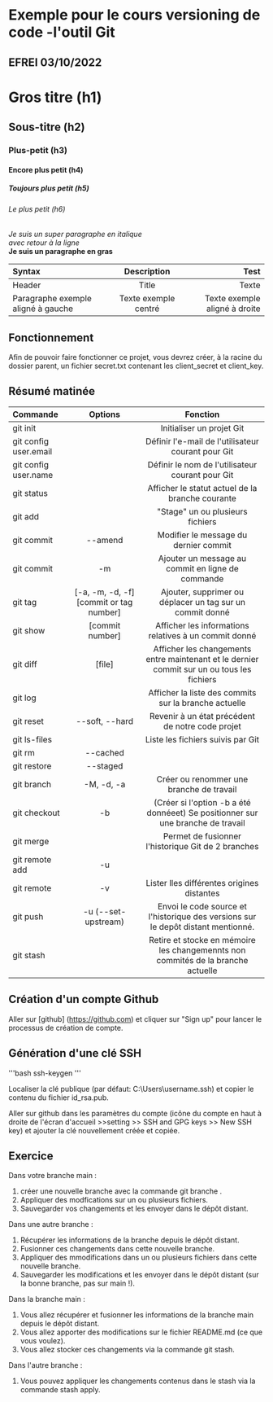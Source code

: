 # Exemple pour le cours versioning de code -l'outil Git
## EFREI 03/10/2022

# Gros titre (h1)
## Sous-titre (h2)
### Plus-petit (h3)
#### Encore plus petit (h4)
##### Toujours plus petit (h5)
###### Le plus petit (h6)

_Je suis un super paragraphe en italique_\
_avec retour à la ligne_\
**Je suis un paragraphe en gras**

| Syntax    | Description | Test  |
| :-------- | :---------: | ----: |
| Header    | Title       | Texte |
| Paragraphe exemple aligné à gauche | Texte exemple centré  |Texte exemple aligné à droite |

## Fonctionnement

Afin de pouvoir faire fonctionner ce projet, vous devrez créer, à la racine du dossier parent, un fichier secret.txt contenant les client_secret et client_key.

## Résumé matinée

| Commande | Options | Fonction |
| :------ | :-----: | :------: |
| git init | | Initialiser un projet Git |
| git config user.email | | Définir l'e-mail de l'utilisateur courant pour Git | 
| git config user.name | | Définir le nom de l'utilisateur courant pour Git |
| git status | | Afficher le statut actuel de la branche courante |
| git add | | "Stage" un ou plusieurs fichiers |
| git commit | --amend | Modifier le message du dernier commit |
| git commit | -m | Ajouter un message au commit en ligne de commande |
| git tag | [-a, -m, -d, -f] [commit or tag number] | Ajouter, supprimer ou déplacer un tag sur un commit donné |
| git show | [commit number] | Afficher les informations relatives à un commit donné |
| git diff | [file] | Afficher les changements entre maintenant et le dernier commit sur un ou tous les fichiers |
| git log | | Afficher la liste des commits sur la branche actuelle |
| git reset | --soft, --hard | Revenir à un état précédent de notre code projet |
| git ls-files | | Liste les fichiers suivis par Git |
| git rm | --cached | | Retirer un ou plusieurs fichiers de l'historique de suivi de Git |
| git restore | --staged | | Unstage un ou plusieurs fichiers |
| git branch | -M, -d, -a | Créer ou renommer une branche de travail |
| git checkout | -b | (Créer si l'option -b a été donnéeet) Se positionner sur une branche de travail |
| git merge | | Permet de fusionner l'historique Git de 2 branches |
| git remote add <alias> <branche> | -u
| git remote | -v | Lister lles différentes origines distantes |
| git push <alias> <branche> | -u (--set-upstream) | Envoi le code source et l'historique des versions sur le depôt distant mentionné.
| git stash | | Retire et stocke en mémoire les changemennts non commités de la branche actuelle |

## Création d'un compte Github

Aller sur [github] (https://github.com) et cliquer sur "Sign up" pour lancer le processus de création de compte.

## Génération d'une clé SSH
'''bash
ssh-keygen
'''

Localiser la clé publique (par défaut: C:\Users\username\.ssh\) et copier le contenu du fichier id_rsa.pub.

Aller sur github dans les paramètres du compte (icône du compte en haut à droite de l'écran d'accueil >>setting >> SSH and GPG keys >> New SSH key) et ajouter la clé nouvellement créée et copiée.

## Exercice

Dans votre branche main :

1. créer une nouvelle branche avec la commande git branche <branche>.
2. Appliquer des modfications sur un ou plusieurs fichiers.
3. Sauvegarder vos changements et les envoyer dans le dépôt distant.

Dans une autre branche :

1. Récupérer les informations de la branche depuis le dépôt distant.
2. Fusionner ces changements dans cette nouvelle branche.
3. Appliquer des mmodifications dans un ou plusieurs fichiers dans cette nouvelle branche.
4. Sauvegarder les modifications et les envoyer dans le dépôt distant (sur la bonne branche, pas sur main !).

Dans la branche main :

1. Vous allez récupérer et fusionner les informations de la branche main depuis le dépôt distant.
2. Vous allez apporter des modifications sur le fichier README.md (ce que vous voulez).
3. Vous allez stocker ces changements via la commande git stash.

Dans l'autre branche :

1. Vous pouvez appliquer les changements contenus dans le stash via la commande stash apply.